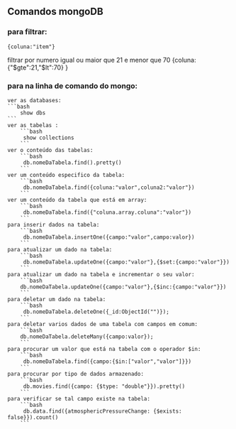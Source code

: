 ## Comandos mongoDB 
### para filtrar:
    {coluna:"item"}
filtrar por numero igual ou maior que 21 e menor que 70
    {coluna:{"$gte":21,"$lt":70} }
### para na linha de comando do mongo:
    ver as databases:
    ```bash
        show dbs   
    ```
    ver as tabelas :
        ```bash
         show collections 
        ```
    ver o conteúdo das tabelas:
        ```bash
         db.nomeDaTabela.find().pretty() 
        ```
    ver um conteúdo especifico da tabela:
        ```bash
         db.nomeDaTabela.find({coluna:"valor",coluna2:"valor"}) 
        ```
    ver um conteúdo da tabela que está em array:
        ```bash
         db.nomeDaTabela.find({"coluna.array.coluna":"valor"}) 
        ```
    para inserir dados na tabela:
        ```bash
         db.nomeDaTabela.insertOne({campo:"valor",campo:valor}) 
        ```
    para atualizar um dado na tabela:
        ```bash
         db.nomeDaTabela.updateOne({campo:"valor"},{$set:{campo:"valor"}}) 
        ```
    para atualizar um dado na tabela e incrementar o seu valor:       
        ```bash
        db.nomeDaTabela.updateOne({campo:"valor"},{$inc:{campo:"valor"}}) 
        ```
    para deletar um dado na tabela:       
        ```bash
         db.nomeDaTabela.deleteOne({_id:ObjectId("")}); 
        ```
    para deletar varios dados de uma tabela com campos em comum:
        ```bash
        db.nomeDaTabela.deleteMany({campo:valor}); 
        ```
    para procurar um valor que está na tabela com o operador $in:
        ```bash
         db.nomeDaTabela.find({campo:{$in:["valor","valor"]}}) 
        ```
    para procurar por tipo de dados armazenado:
        ```bash
         db.movies.find({campo: {$type: "double"}}).pretty() 
        ```
    para verificar se tal campo existe na tabela:       
        ```bash
         db.data.find({atmosphericPressureChange: {$exists: false}}).count()   
        ```
